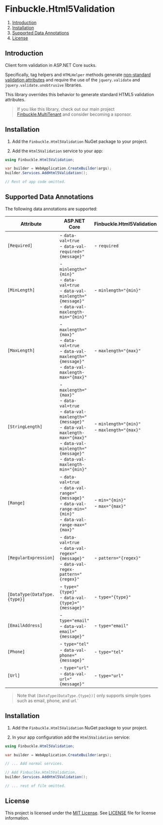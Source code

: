 # Finbuckle.Html5Validation

1. [Introduction](#introduction)
2. [Installation](#installation)
3. [Supported Data Annotations](#supported-data-annotations)
4. [License](#license)

## Introduction
Client form validation in ASP.NET Core sucks.

Specifically, tag helpers and `HTMLHelper` methods
generate [non-standard validation attributes](https://learn.microsoft.com/en-us/aspnet/core/mvc/models/validation?view=aspnetcore-8.0#client-side-validation)
and require the use of the `jquery.validate` and `jquery.validate.unobtrusive` libraries.

This library overrides this behavior to generate standard HTML5 validation attributes.

> If you like this library, check out our main
> project [Finbuckle.MultiTenant](https://github.com/Finbuckle/Finbuckle.MultiTenant) and consider becoming a sponsor.

## Installation

1. Add the `Finbuckle.Html5Validation` NuGet package to your project.

2. Add the `Html5Validation` service to your app:
```csharp
using Finbuckle.Html5Validation;

var builder = WebApplication.CreateBuilder(args);
builder.Services.AddHtml5Validation();

// Rest of app code omitted.
```

## Supported Data Annotations

The following data annotations are supported:

| Attribute                    | ASP.NET Core                                                                                                                                                                                              | Finbuckle.Html5Validation                       |
|------------------------------|-----------------------------------------------------------------------------------------------------------------------------------------------------------------------------------------------------------|-------------------------------------------------|
| `[Required]`                 | - `data-val=true`<br> - `data-val-required="{message}"`                                                                                                                                                   | - `required`                                    |
| `[MinLength]`                | - `minlength="{min}"`<br> - `data-val=true`<br> - `data-val-minlength="{message}"` <br>- `data-val-maxlength-min="{min}"`                                                                                 | - `minlength="{min}"`                           | 
| `[MaxLength]`                | - `maxlength="{max}"`<br> - `data-val=true`<br> - `data-val-maxlength="{message}"` <br>- `data-val-maxlength-max="{max}"`                                                                                 | - `maxlength="{max}"`                           |                                                                          |
| `[StringLength]`             | - `maxlength="{max}"`<br> - `data-val=true`<br> - `data-val-maxlength="{message}"` <br>- `data-val-maxlength-max="{max}"` <br> - `data-val-minlength="{message}"` <br> - `data-val-maxlength-min="{min}"` | - `minlength="{min}"`<br> - `maxlength="{max}"` |
| `[Range]`                    | - `data-val=true`<br> - `data-val-range="{message}"`<br> - `data-val-range-min="{min}"` <br>- `data-val-range-max="{max}"`                                                                                | - `min="{min}"`<br> - `max="{max}"`             |
| `[RegularExpression]`        | - `data-val=true`<br> - `data-val-regex="{message}"`<br> - `data-val-regex-pattern="{regex}"`                                                                                                             | - `pattern="{regex}"`                           |
| `[DataType(DataType.{type}]` | - `type="{type}"`<br> - `data-val-{type}="{message}"`                                                                                                                                                     | - `type="{type}"`                               |
| `[EmailAddress]`             | - `type="email"`<br> - `data-val-email="{message}"`                                                                                                                                                       | - `type="email"`                                |
| `[Phone]`                    | - `type="tel"`<br> - `data-val-phone="{message}"`                                                                                                                                                         | - `type="tel"`                                  |
| `[Url]`                      | - `type="url"`<br> - `data-val-url="{message}"`                                                                                                                                                           | - `type="url"`                                  |

> Note that `[DataType(DataType.{type})]` only supports simple types such as email, phone, and url.`

## Installation

1. Add the `Finbuckle.Html5Validation` NuGet package to your project.

2. In your app configuration add the `Html5Validation` service:
```csharp
using Finbuckle.Html5Validation;

var builder = WebApplication.CreateBuilder(args);

// ... Add normal services.

// Add Finbuclke.Html5Validation.
builder.Services.AddHtml5Validation();

// ... rest of file omitted.
```

## License

This project is licensed under the [MIT License](https://opensource.org/license/mit). See [LICENSE](LICENSE) file for
license information.